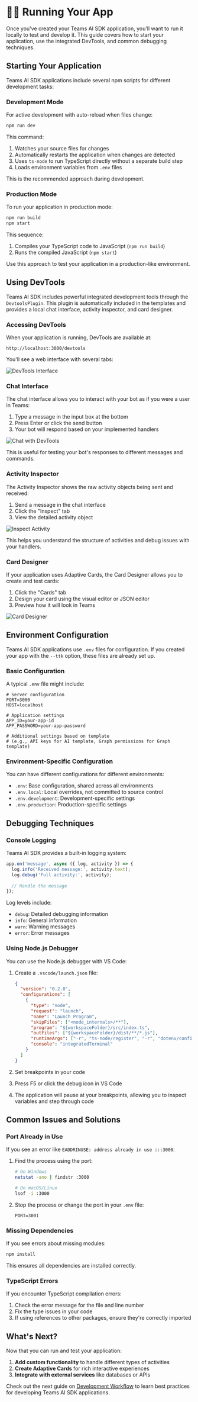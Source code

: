 # 🏃‍♂️ Running Your App

Once you've created your Teams AI SDK application, you'll want to run it locally to test and develop it. This guide covers how to start your application, use the integrated DevTools, and common debugging techniques.

## Starting Your Application

Teams AI SDK applications include several npm scripts for different development tasks:

### Development Mode

For active development with auto-reload when files change:

```sh
npm run dev
```

This command:
1. Watches your source files for changes
2. Automatically restarts the application when changes are detected
3. Uses `ts-node` to run TypeScript directly without a separate build step
4. Loads environment variables from `.env` files

This is the recommended approach during development.

### Production Mode

To run your application in production mode:

```sh
npm run build
npm start
```

This sequence:
1. Compiles your TypeScript code to JavaScript (`npm run build`)
2. Runs the compiled JavaScript (`npm start`)

Use this approach to test your application in a production-like environment.

## Using DevTools

Teams AI SDK includes powerful integrated development tools through the `DevtoolsPlugin`. This plugin is automatically included in the templates and provides a local chat interface, activity inspector, and card designer.

### Accessing DevTools

When your application is running, DevTools are available at:

```
http://localhost:3000/devtools
```

You'll see a web interface with several tabs:

![DevTools Interface](../../../assets/screenshots/devtools_blank_chat.png)

### Chat Interface

The chat interface allows you to interact with your bot as if you were a user in Teams:

1. Type a message in the input box at the bottom
2. Press Enter or click the send button
3. Your bot will respond based on your implemented handlers

![Chat with DevTools](../../../assets/screenshots/devtools_with_chat.png)

This is useful for testing your bot's responses to different messages and commands.

### Activity Inspector

The Activity Inspector shows the raw activity objects being sent and received:

1. Send a message in the chat interface
2. Click the "Inspect" tab
3. View the detailed activity object

![Inspect Activity](../../../assets/screenshots/inspect_activity.png)

This helps you understand the structure of activities and debug issues with your handlers.

### Card Designer

If your application uses Adaptive Cards, the Card Designer allows you to create and test cards:

1. Click the "Cards" tab
2. Design your card using the visual editor or JSON editor
3. Preview how it will look in Teams

![Card Designer](../../../assets/screenshots/card_designer_typescript_editor.png)

## Environment Configuration

Teams AI SDK applications use `.env` files for configuration. If you created your app with the `--ttk` option, these files are already set up.

### Basic Configuration

A typical `.env` file might include:

```
# Server configuration
PORT=3000
HOST=localhost

# Application settings
APP_ID=your-app-id
APP_PASSWORD=your-app-password

# Additional settings based on template
# (e.g., API keys for AI template, Graph permissions for Graph template)
```

### Environment-Specific Configuration

You can have different configurations for different environments:

- `.env`: Base configuration, shared across all environments
- `.env.local`: Local overrides, not committed to source control
- `.env.development`: Development-specific settings
- `.env.production`: Production-specific settings

## Debugging Techniques

### Console Logging

Teams AI SDK provides a built-in logging system:

```typescript
app.on('message', async ({ log, activity }) => {
  log.info('Received message:', activity.text);
  log.debug('Full activity:', activity);
  
  // Handle the message
});
```

Log levels include:
- `debug`: Detailed debugging information
- `info`: General information
- `warn`: Warning messages
- `error`: Error messages

### Using Node.js Debugger

You can use the Node.js debugger with VS Code:

1. Create a `.vscode/launch.json` file:
   ```json
   {
     "version": "0.2.0",
     "configurations": [
       {
         "type": "node",
         "request": "launch",
         "name": "Launch Program",
         "skipFiles": ["<node_internals>/**"],
         "program": "${workspaceFolder}/src/index.ts",
         "outFiles": ["${workspaceFolder}/dist/**/*.js"],
         "runtimeArgs": ["-r", "ts-node/register", "-r", "dotenv/config"],
         "console": "integratedTerminal"
       }
     ]
   }
   ```

2. Set breakpoints in your code
3. Press F5 or click the debug icon in VS Code
4. The application will pause at your breakpoints, allowing you to inspect variables and step through code

## Common Issues and Solutions

### Port Already in Use

If you see an error like `EADDRINUSE: address already in use :::3000`:

1. Find the process using the port:
   ```sh
   # On Windows
   netstat -ano | findstr :3000
   
   # On macOS/Linux
   lsof -i :3000
   ```

2. Stop the process or change the port in your `.env` file:
   ```
   PORT=3001
   ```

### Missing Dependencies

If you see errors about missing modules:

```sh
npm install
```

This ensures all dependencies are installed correctly.

### TypeScript Errors

If you encounter TypeScript compilation errors:

1. Check the error message for the file and line number
2. Fix the type issues in your code
3. If using references to other packages, ensure they're correctly imported

## What's Next?

Now that you can run and test your application:

1. **Add custom functionality** to handle different types of activities
2. **Create Adaptive Cards** for rich interactive experiences
3. **Integrate with external services** like databases or APIs

Check out the next guide on [Development Workflow](./4.development-workflow.md) to learn best practices for developing Teams AI SDK applications.
